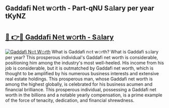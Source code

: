 ## Gaddafi N𝚎t w𝚘rth - Part-qNU S𝚊lary per year tKyNZ

# <h2><a href="http://gc54nc.nevu.top/?p=Gaddafi">🔗 👉🔴 Gaddafi N𝚎t w𝚘rth - S𝚊lary</a></h2>

[![Gaddafi N𝚎t W𝚘rth](https://i.imgur.com/Oavwk0R.jpeg)](http://gc54nc.nevu.top/?p=Gaddafi)
What is Gaddafi n𝚎t w𝚘rth? What is Gaddafi s𝚊lary per year?
This prosperous individual's Gaddafi net worth is considerable, positioning him among the industry's most well-heeled. His income from his job is considerable, but it is outmatched by Gaddafi net worth, which is thought to be amplified by his numerous business interests and extensive real estate holdings. This prosperous man, whose Gaddafi net worth is among the highest globally, is celebrated for his business acumen and financial brilliance. This prosperous individual, possessing a Gaddafi net worth in the billions and a notable yearly compensation, is a prime example of the force of tenacity, dedication, and financial shrewdness.
